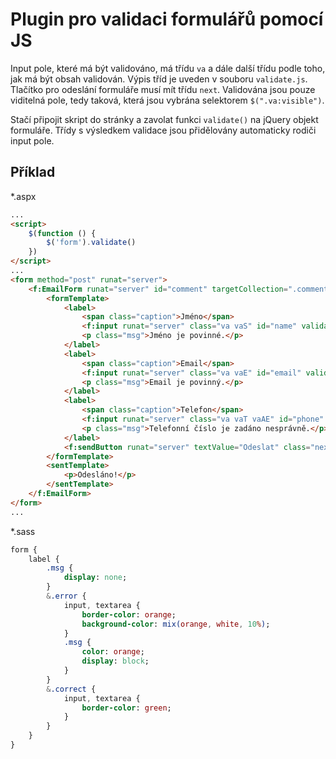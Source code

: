 # Plugin pro validaci formulářů pomocí JS

Input pole, které má být validováno, má třídu `va` a dále další třídu podle toho, jak má být obsah validován. Výpis tříd je uveden v souboru `validate.js`. Tlačítko pro odeslání formuláře musí mít třídu `next`. Validována jsou pouze viditelná pole, tedy taková, která jsou vybrána selektorem `$(".va:visible")`.

Stačí připojit skript do stránky a zavolat funkci `validate()` na jQuery objekt formuláře. Třídy s výsledkem validace jsou přidělovány automaticky rodiči input pole.

## Příklad

*.aspx

```html
...
<script>
    $(function () {
        $('form').validate()
    })
</script>
...
<form method="post" runat="server">
    <f:EmailForm runat="server" id="comment" targetCollection=".comment" emailTemplate="Comment/sent">
        <formTemplate>
            <label>
                <span class="caption">Jméno</span>
                <f:input runat="server" class="va vaS" id="name" validateas="NotEmpty" targetField="name" />
                <p class="msg">Jméno je povinné.</p>
            </label>
            <label>
                <span class="caption">Email</span>
                <f:input runat="server" class="va vaE" id="email" validateas="Email" targetField="email" />
                <p class="msg">Email je povinný.</p>
            </label>
            <label>
                <span class="caption">Telefon</span>
                <f:input runat="server" class="va vaT vaAE" id="phone" validateas="TelefonOrEmpty" targetField="phone" />
                <p class="msg">Telefonní číslo je zadáno nesprávně.</p>
            </label>
            <f:sendButton runat="server" textValue="Odeslat" class="next" />
        </formTemplate>
        <sentTemplate>
            <p>Odesláno!</p>
        </sentTemplate>
    </f:EmailForm>
</form>
...
```

*.sass

```sass
form {
    label {
        .msg {
            display: none;
        }
        &.error {
            input, textarea {
                border-color: orange;
                background-color: mix(orange, white, 10%);
            }
            .msg {
                color: orange;
                display: block;
            }
        }
        &.correct {
            input, textarea {
                border-color: green;
            }
        }
    }
}
```